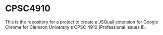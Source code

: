 CPSC4910
========

This is the repository for a project to create a JSQuail extension for Google Chrome for Clemson University's CPSC 4910 (Professional Issues II).
